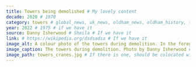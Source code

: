 ```yaml
---
title: Towers being demolished # My lovely content
decade: 2020 # 1970
category: towers # global_news, uk_news, oldham_news, oldham_history, towers, surrounding_estate # Always exactly one category
year: 2022 # 1975 # if we have it
source: Danny Isherwood # Sheila # If we have it
link: # https://wikipedia.org/dsdsadsa # If we have it
image_alt: A colour photo of the towers during demolition. In the foreground, there is industrial fencing and a red net being lifted to control debris, with demolition in progress on the tower in the background. Only one of the towers is in frame, and over half of it is rubble.  # If there is one
image_caption: The towers during demolition. Photo by Danny Isherwood # If there is one
image_path: towers_cranes.jpg # If there is one, should be colocated with the index.md file in the folder
---
```

